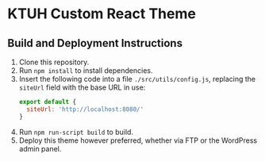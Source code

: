 # KTUH Custom React Theme

## Build and Deployment Instructions
1. Clone this repository.
2. Run `npm install` to install dependencies.
3. Insert the following code into a file `./src/utils/config.js`, replacing the `siteUrl` field with
   the base URL in use: 
    ```Javascript
    export default {
      siteUrl: 'http://localhost:8080/'
    }
    ```
4. Run `npm run-script build` to build.
5. Deploy this theme however preferred, whether via FTP or the WordPress admin panel.